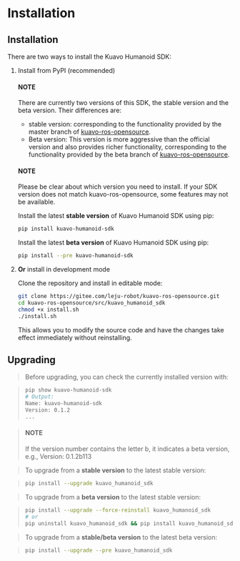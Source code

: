 <a id="installation"></a>

# Installation

## Installation

There are two ways to install the Kuavo Humanoid SDK:

1. Install from PyPI (recommended)

   #### NOTE
   There are currently two versions of this SDK, the stable version and the beta version. Their differences are:
   - stable version: corresponding to the functionality provided by the master branch of [kuavo-ros-opensource](https://gitee.com/leju-robot/kuavo-ros-opensource/).
   - Beta version: This version is more aggressive than the official version and also provides richer functionality, corresponding to the functionality provided by the beta branch of [kuavo-ros-opensource](https://gitee.com/leju-robot/kuavo-ros-opensource/).

   #### NOTE
   Please be clear about which version you need to install. If your SDK version does not match kuavo-ros-opensource, some features may not be available.

   Install the latest **stable version** of Kuavo Humanoid SDK using pip:
   ```bash
   pip install kuavo-humanoid-sdk
   ```

   Install the latest **beta version** of Kuavo Humanoid SDK using pip:
   ```bash
   pip install --pre kuavo-humanoid-sdk
   ```
2. **Or** install in development mode

   Clone the repository and install in editable mode:
   ```bash
   git clone https://gitee.com/leju-robot/kuavo-ros-opensource.git
   cd kuavo-ros-opensource/src/kuavo_humanoid_sdk
   chmod +x install.sh
   ./install.sh
   ```

   This allows you to modify the source code and have the changes take effect immediately without reinstalling.

## Upgrading

> Before upgrading, you can check the currently installed version with:

> ```bash
> pip show kuavo-humanoid-sdk
> # Output:
> Name: kuavo-humanoid-sdk
> Version: 0.1.2
> ...
> ```

> #### NOTE
> If the version number contains the letter b, it indicates a beta version, e.g., Version: 0.1.2b113

> To upgrade from a **stable version** to the latest stable version:

> ```bash
> pip install --upgrade kuavo_humanoid_sdk
> ```

> To upgrade from a **beta version** to the latest stable version:

> ```bash
> pip install --upgrade --force-reinstall kuavo_humanoid_sdk
> # or
> pip uninstall kuavo_humanoid_sdk && pip install kuavo_humanoid_sdk
> ```

> To upgrade from a **stable/beta version** to the latest beta version:

> ```bash
> pip install --upgrade --pre kuavo_humanoid_sdk
> ```
